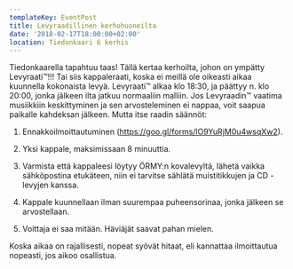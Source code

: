 ```yaml
---
templateKey: EventPost
title: Levyraadillinen kerhohuoneilta
date: '2018-02-17T18:00:00+02:00'
location: Tiedonkaari 6 kerhis
---
```

Tiedonkaarella tapahtuu taas! Tällä kertaa kerhoilta, johon on ympätty Levyraati™!!! Tai siis kappaleraati, koska ei meillä ole oikeasti aikaa kuunnella kokonaista levyä. Levyraati™ alkaa klo 18:30, ja päättyy n. klo 20:00, jonka jälkeen ilta jatkuu normaaliin malliin. Jos Levyraadin™ vaatima musiikkiin keskittyminen ja sen arvosteleminen ei nappaa, voit saapua paikalle kahdeksan jälkeen. Mutta itse raadin säännöt:

1. Ennakkoilmoittautuminen (https://goo.gl/forms/lO9YuRjM0u4wsqXw2).

2. Yksi kappale, maksimissaan 8 minuuttia.

3. Varmista että kappaleesi löytyy ÖRMY:n kovalevyltä, lähetä vaikka sähköpostina etukäteen, niin ei tarvitse sählätä muistitikkujen ja CD -levyjen kanssa.

4. Kappale kuunnellaan ilman suurempaa puheensorinaa, jonka jälkeen se arvostellaan.

5. Voittaja ei saa mitään. Häviäjät saavat pahan mielen.

Koska aikaa on rajallisesti, nopeat syövät hitaat, eli kannattaa ilmoittautua nopeasti, jos aikoo osallistua.
